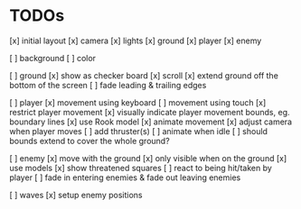 # TODOs

[x] initial layout
  [x] camera
  [x] lights
  [x] ground
  [x] player
  [x] enemy

[ ] background
  [ ] color

[ ] ground
  [x] show as checker board
  [x] scroll
  [x] extend ground off the bottom of the screen
  [ ] fade leading & trailing edges

[ ] player
  [x] movement using keyboard
  [ ] movement using touch
  [x] restrict player movement
  [x] visually indicate player movement bounds, eg. boundary lines
  [x] use Rook model
  [x] animate movement
  [x] adjust camera when player moves
  [ ] add thruster(s)
  [ ] animate when idle
  [ ] should bounds extend to cover the whole ground?

[ ] enemy
  [x] move with the ground
  [x] only visible when on the ground
  [x] use models
  [x] show threatened squares
  [ ] react to being hit/taken by player
  [ ] fade in entering enemies & fade out leaving enemies

[ ] waves
  [x] setup enemy positions
